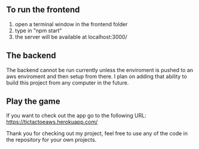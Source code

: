 ## To run the frontend
1. open a terminal window in the frontend folder
2. type in "npm start"
3. the server will be available at localhost:3000/

## The backend
The backend cannot be run currently unless the enviroment is pushed to an aws enviroment and then setup from there. I plan on adding that ability to build this project from any computer in the future.

## Play the game
If you want to check out the app go to the following URL: https://tictactoeaws.herokuapp.com/

Thank you for checking out my project, feel free to use any of the code in the repository for your own projects.
